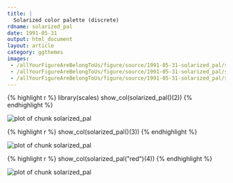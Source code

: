 ```yaml
---
title: |
  Solarized color palette (discrete)
rdname: solarized_pal
date: 1991-05-31
output: html_document
layout: article
category: ggthemes
images:
 - /allYourFigureAreBelongToUs/figure/source/1991-05-31-solarized_pal/solarized_pal-1.png
 - /allYourFigureAreBelongToUs/figure/source/1991-05-31-solarized_pal/solarized_pal-2.png
 - /allYourFigureAreBelongToUs/figure/source/1991-05-31-solarized_pal/solarized_pal-3.png
---
```





{% highlight r %}
library(scales)
show_col(solarized_pal()(2))
{% endhighlight %}

![plot of chunk solarized_pal](/allYourFigureAreBelongToUs/figure/source/1991-05-31-solarized_pal/solarized_pal-1.png) 

{% highlight r %}
show_col(solarized_pal()(3))
{% endhighlight %}

![plot of chunk solarized_pal](/allYourFigureAreBelongToUs/figure/source/1991-05-31-solarized_pal/solarized_pal-2.png) 

{% highlight r %}
show_col(solarized_pal("red")(4))
{% endhighlight %}

![plot of chunk solarized_pal](/allYourFigureAreBelongToUs/figure/source/1991-05-31-solarized_pal/solarized_pal-3.png) 